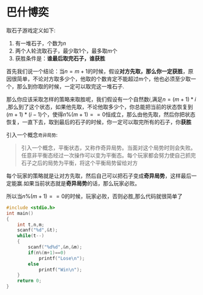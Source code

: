 # 巴什博奕

取石子游戏定义如下:

1. 有一堆石子，个数为$n$
2. 两个人轮流取石子，最少取$1$个，最多取$m$个
3. 获胜条件是：**谁最后取完石子，谁获胜**

首先我们说一个结论：当$n=m+1$的时候，假设**对方先取，那么你一定获胜**，原因很简单，不论对方取多少个，他取的个数肯定不能超过m个，他也必须至少取一个，那么到你取的时候，一定可以取完这一堆石子.

那么你应该采取怎样的策略来取胜呢，我们假设有一个自然数$i​$,满足$n=(m+1)*i​$,那么到了这个状态，如果他先取，不论他取多少个，你总能把当前的状态恢复到$(m+1)*(i-1)​$个，使得$n\%(m+1)==0​$恒成立，那么由他先取，然后你把状态恢复，一直下去，取到最后的石子的时候，你一定可以取完所有的石子，你**获胜**

引入一个概念`奇异局势`:

>  引入一个概念，平衡状态，又称作奇异局势。当面对这个局势时则会失败。任意非平衡态经过一次操作可以变为平衡态。每个玩家都会努力使自己抓完石子之后的局势为平衡，将这个平衡局势留给对方

每个玩家的策略就是让对方先取，然后自己可以把石子变成**奇异局势**，这样最后一定能赢.如果当前状态就是**奇异局势**的话，那么玩家必败。

所以当$n\%(m+1)==0$的时候，玩家必败，否则必胜,那么代码就很简单了

```cpp
#include <stdio.h>
int main()
{
    int t,n,m;
    scanf("%d",&t);
    while(t--)
    {
        scanf("%d%d",&n,&m);
        if(n%(m+1)==0)
            printf("Lose\n");
        else
            printf("Win\n");
    }
    return 0;
}
```